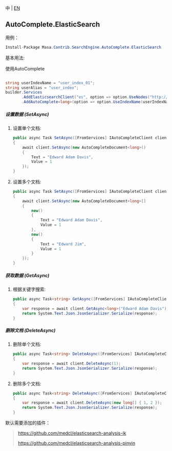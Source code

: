 中 | [EN](README.md)

## AutoComplete.ElasticSearch

用例：

```c#
Install-Package Masa.Contrib.SearchEngine.AutoComplete.ElasticSearch
```

基本用法:

使用AutoComplete

``` C#

string userIndexName = "user_index_01";
string userAlias = "user_index";
builder.Services
       .AddElasticsearchClient("es", option => option.UseNodes("http://localhost:9200").UseDefault())
       .AddAutoComplete<long>(option => option.UseIndexName(userIndexName).UseAlias(userAlias));
```

##### 设置数据 (SetAsync)

1. 设置单个文档:

   ``` C#
   public async Task SetAsync([FromServices] IAutoCompleteClient client)
   {
       await client.SetAsync(new AutoCompleteDocument<long>()
       {
           Text = "Edward Adam Davis",
           Value = 1
       });
   }
   ```

2. 设置多个文档:

   ``` C#
   public async Task SetAsync([FromServices] IAutoCompleteClient client)
   {
       await client.SetAsync(new AutoCompleteDocument<long>[]
       {
           new()
           {
               Text = "Edward Adam Davis",
               Value = 1
           },
           new()
           {
               Text = "Edward Jim",
               Value = 1
           }
       });
   }
   ```

##### 获取数据 (GetAsync)

1. 根据关键字搜索:

   ``` C#
   public async Task<string> GetAsync([FromServices] IAutoCompleteClient client)
   {
       var response = await client.GetAsync<long>("Edward Adam Davis");
       return System.Text.Json.JsonSerializer.Serialize(response);
   }
   ```

##### 删除文档 (DeleteAsync)

1. 删除单个文档:

   ``` C#
   public async Task<string> DeleteAsync([FromServices] IAutoCompleteClient client)
   {
       var response = await client.DeleteAsync(1);
       return System.Text.Json.JsonSerializer.Serialize(response);
   }
   ```

2. 删除多个文档:

   ``` C#
   public async Task<string> DeleteAsync([FromServices] IAutoCompleteClient client)
   {
       var response = await client.DeleteAsync(new long[] { 1, 2 });
       return System.Text.Json.JsonSerializer.Serialize(response);
   }
   ```

默认需要添加的插件：

> https://github.com/medcl/elasticsearch-analysis-ik
>
> https://github.com/medcl/elasticsearch-analysis-pinyin